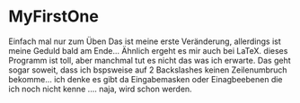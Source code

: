 # MyFirstOne
Einfach mal nur zum Üben
Das ist meine erste Veränderung, allerdings ist meine Geduld bald am Ende...
Ähnlich ergeht es mir auch bei LaTeX. dieses Programm ist toll, aber manchmal tut es nicht das was ich erwarte. Das geht sogar soweit, dass ich bspsweise auf 2 Backslashes keinen Zeilenumbruch bekomme...  ich denke es gibt da Eingabemasken oder Einagbeebenen die ich noch nicht kenne .... naja, wird schon werden.

